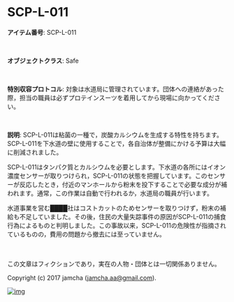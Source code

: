 # SCP-L-011

**アイテム番号**: SCP-L-011  

<br>  

**オブジェクトクラス**: Safe  

<br>  

**特別収容プロトコル**: 対象は水道局に管理されています。団体への連絡があった際，担当の職員は必ずプロテインスーツを着用してから現場に向かってください。  

<br>  

**説明**: SCP-L-011は粘菌の一種で，炭酸カルシウムを生成する特性を持ちます。SCP-L-011を下水道の壁に使用することで，各自治体が整備にかける予算は大幅に削減されました。  

SCP-L-011はタンパク質とカルシウムを必要とします。下水道の各所にはイオン濃度センサーが取りつけられ，SCP-L-011の状態を把握しています。このセンサーが反応したとき，付近のマンホールから粉末を投下することで必要な成分が補われます。通常，この作業は自動で行われるか，水道局の職員が行います。  

水道事業を営む████社はコストカットのためセンサーを取りつけず，粉末の補給も不足していました。その後，住民の大量失踪事件の原因がSCP-L-011の捕食行為によるものと判明しました。この事故以来，SCP-L-011の危険性が指摘されているものの，費用の問題から撤去には至っていません。  

<br>  
<br>  
この文章はフィクションであり，実在の人物・団体とは一切関係ありません。  

Copyright (c) 2017 jamcha (jamcha.aa@gmail.com).  

[![img](http://i.creativecommons.org/l/by-sa/4.0/88x31.png)](http://creativecommons.org/licenses/by-sa/4.0/deed)